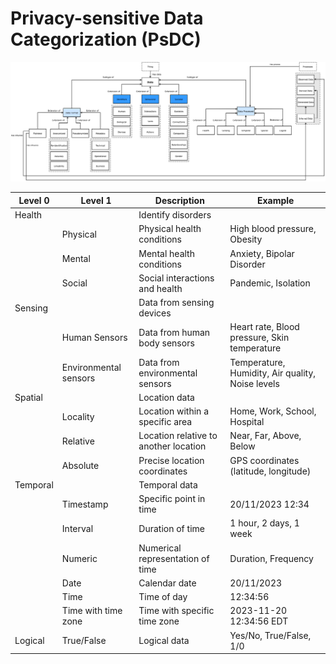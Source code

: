 # Privacy-sensitive Data Categorization (PsDC)



![Data Categorization and its Relationships into PsDC.](figs/relations.png)




| Level 0  | Level 1               | Description                           | Example                                          |
| -------- | --------------------- | ------------------------------------- | ------------------------------------------------ |
| Health   |                       | Identify disorders                    |                                                  |
|          | Physical              | Physical health conditions            | High blood pressure, Obesity                     |
|          | Mental                | Mental health conditions              | Anxiety, Bipolar Disorder                        |
|          | Social                | Social interactions and health        | Pandemic, Isolation                              |
| Sensing  |                       | Data from sensing devices             |                                                  |
|          | Human Sensors         | Data from human body sensors          | Heart rate, Blood pressure, Skin temperature     |
|          | Environmental sensors | Data from environmental sensors       | Temperature, Humidity, Air quality, Noise levels |
| Spatial  |                       | Location data                         |                                                  |
|          | Locality              | Location within a specific area       | Home, Work, School, Hospital                     |
|          | Relative              | Location relative to another location | Near, Far, Above, Below                          |
|          | Absolute              | Precise location coordinates          | GPS coordinates (latitude, longitude)            |
| Temporal |                       | Temporal data                         |                                                  |
|          | Timestamp             | Specific point in time                | 20/11/2023 12:34                                 |
|          | Interval              | Duration of time                      | 1 hour, 2 days, 1 week                           |
|          | Numeric               | Numerical representation of time      | Duration, Frequency                              |
|          | Date                  | Calendar date                         | 20/11/2023                                       |
|          | Time                  | Time of day                           | 12:34:56                                         |
|          | Time with time zone   | Time with specific time zone          | 2023-11-20 12:34:56 EDT                          |
| Logical  | True/False            | Logical data                          | Yes/No, True/False, 1/0                          |


